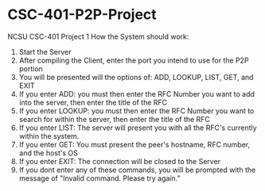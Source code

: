 # CSC-401-P2P-Project
NCSU CSC-401 Project 1 
How the System should work:
  1. Start the Server
  2. After compiling the Client, enter the port you intend to use for the P2P portion
  3. You will be presented will the options of:  ADD, LOOKUP, LIST, GET, and EXIT
  4. If you enter ADD:  you must then enter the RFC Number you want to add into the server, then enter the title of the RFC
  5. If you enter LOOKUP: you must then enter the RFC Number you want to search for within the server, then enter the title of the RFC
  6. If you enter LIST: The server will present you with all the RFC's currently within the system.
  7. If you enter GET: You must present the peer's hostname, RFC number, and the host's OS
  8. If you enter EXIT: The connection will be closed to the Server
  9. If you dont enter any of these commands, you will be prompted with the message of "Invalid command. Please try again."
